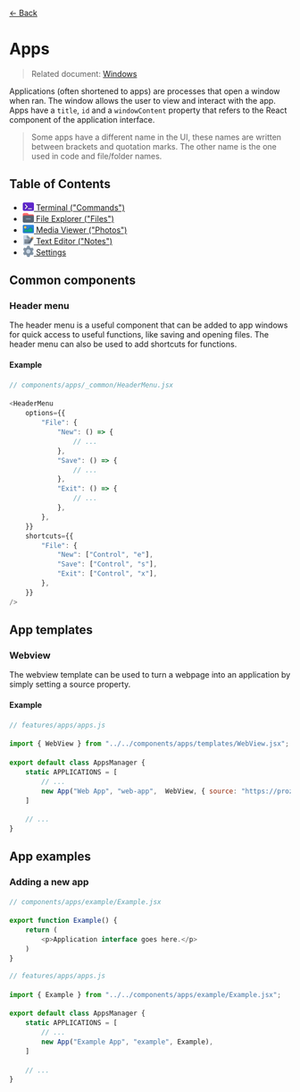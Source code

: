 [← Back](../README.md)

# Apps

> Related document: [Windows](../windows/README.md)

Applications (often shortened to apps) are processes that open a window when ran. The window allows the user to view and interact with the app. Apps have a `title`, `id` and a `windowContent` property that refers to the React component of the application interface.

> Some apps have a different name in the UI, these names are written between brackets and quotation marks. The other name is the one used in code and file/folder names.

## Table of Contents

- [<img src="../../../public/assets/apps/icons/terminal.svg" width=20 height=20 style="vertical-align: text-bottom; background: none;"/> Terminal ("Commands")](terminal/README.md)
- [<img src="../../../public/assets/apps/icons/file-explorer.svg" width=20 height=20 style="vertical-align: text-bottom; background: none;"/> File Explorer ("Files")](file-explorer/README.md)
- [<img src="../../../public/assets/apps/icons/media-viewer.svg" width=20 height=20 style="vertical-align: text-bottom; background: none;"/> Media Viewer ("Photos")](media-viewer/README.md)
- [<img src="../../../public/assets/apps/icons/text-editor.svg" width=20 height=20 style="vertical-align: text-bottom; background: none;"/> Text Editor ("Notes")](text-editor/README.md)
- [<img src="../../../public/assets/apps/icons/settings.svg" width=20 height=20 style="vertical-align: text-bottom; background: none;"/> Settings](settings/README.md)

## Common components

### Header menu

The header menu is a useful component that can be added to app windows for quick access to useful functions, like saving and opening files. The header menu can also be used to add shortcuts for functions.

#### Example

```js
// components/apps/_common/HeaderMenu.jsx

<HeaderMenu
	options={{
		"File": {
			"New": () => {
				// ...
			},
			"Save": () => {
				// ...
			},
			"Exit": () => {
				// ...
			},
		},
	}}
	shortcuts={{
		"File": {
			"New": ["Control", "e"],
			"Save": ["Control", "s"],
			"Exit": ["Control", "x"],
		},
	}}
/>
```

## App templates

### Webview

The webview template can be used to turn a webpage into an application by simply setting a source property.

#### Example

```js
// features/apps/apps.js

import { WebView } from "../../components/apps/templates/WebView.jsx";

export default class AppsManager {
	static APPLICATIONS = [
		// ...
		new App("Web App", "web-app",  WebView, { source: "https://prozilla.dev/" }),
	]

	// ...
}
```

## App examples

### Adding a new app

```js
// components/apps/example/Example.jsx

export function Example() {
	return (
		<p>Application interface goes here.</p>
	)
}
```

```js
// features/apps/apps.js

import { Example } from "../../components/apps/example/Example.jsx";

export default class AppsManager {
	static APPLICATIONS = [
		// ...
		new App("Example App", "example", Example),
	]

	// ...
}
```